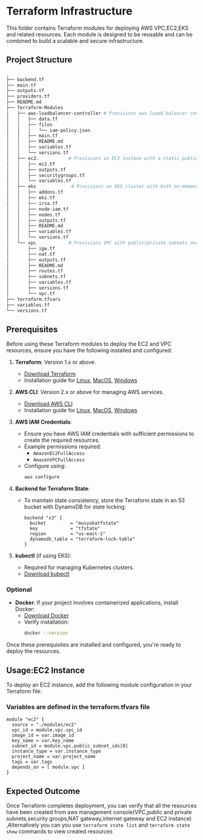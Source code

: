 # Terraform Infrastructure

This folder contains Terraform modules for deploying AWS VPC,EC2,EKS and related resources. Each module is designed to be reusable and can be combined to build a scalable and secure infrastructure.

## Project Structure

```bash
.
├── backend.tf
├── main.tf
├── outputs.tf
├── providers.tf
├── README.md
├── Terraform-Modules
│   ├── aws-loadbalancer-controller # Provisions aws loadd balancer controller to be used by ingress when exposing services
│   │   ├── data.tf
│   │   ├── files
│   │   │   └── iam-policy.json
│   │   ├── main.tf
│   │   ├── README.md
│   │   ├── variables.tf
│   │   └── versions.tf
│   ├── ec2.           # Provisions an EC2 instane with a static public IP
│   │   ├── ec2.tf
│   │   ├── outputs.tf
│   │   ├── securitygroups.tf
│   │   └── variables.tf
│   ├── eks             # Provisions an EKS cluster with both on-demand managed nodes and spot instances
│   │   ├── addons.tf
│   │   ├── eks.tf
│   │   ├── irsa.tf
│   │   ├── node-iam.tf
│   │   ├── nodes.tf
│   │   ├── outputs.tf
│   │   ├── README.md
│   │   ├── variables.tf
│   │   └── versions.tf
│   └── vpc            # Provisions VPC with public/private subnets and networking resources
│       ├── igw.tf
│       ├── nat.tf
│       ├── outputs.tf
│       ├── README.md
│       ├── routes.tf
│       ├── subnets.tf
│       ├── variables.tf
│       ├── versions.tf
│       └── vpc.tf
├── terraform.tfvars
├── variables.tf
└── versions.tf           
```
## Prerequisites

Before using these Terraform modules to deploy the EC2 and VPC resources, ensure you have the following installed and configured:

1. **Terraform**: Version 1.x or above.
   - [Download Terraform](https://www.terraform.io/downloads.html)
   - Installation guide for [Linux](https://learn.hashicorp.com/tutorials/terraform/install-cli), [MacOS](https://learn.hashicorp.com/tutorials/terraform/install-cli#install-terraform-on-macos), [Windows](https://learn.hashicorp.com/tutorials/terraform/install-cli#install-terraform-on-windows)

2. **AWS CLI**: Version 2.x or above for managing AWS services.
   - [Download AWS CLI](https://aws.amazon.com/cli/)
   - Installation guide for [Linux](https://docs.aws.amazon.com/cli/latest/userguide/install-cliv2-linux.html), [MacOS](https://docs.aws.amazon.com/cli/latest/userguide/install-cliv2-mac.html), [Windows](https://docs.aws.amazon.com/cli/latest/userguide/install-cliv2-windows.html)

3. **AWS IAM Credentials**:
   - Ensure you have AWS IAM credentials with sufficient permissions to create the required resources.
   - Example permissions required:
     - `AmazonEC2FullAccess`
     - `AmazonVPCFullAccess`
   - Configure using:
     ```bash
     aws configure
     ```

4. **Backend for Terraform State**:
   - To maintain state consistency, store the Terraform state in an S3 bucket with DynamoDB for state locking:
     ```hcl
     backend "s3" {
       bucket         = "musyokatfstate"
       key            = "tfstate"
       region         = "us-east-1"
       dynamodb_table = "terraform-lock-table"
     }
     ```

6. **kubectl** (if using EKS):
   - Required for managing Kubernetes clusters.
   - [Download kubectl](https://kubernetes.io/docs/tasks/tools/install-kubectl/)

### Optional

- **Docker**: If your project involves containerized applications, install Docker:
  - [Download Docker](https://docs.docker.com/get-docker/)
  - Verify installation:
    ```bash
    docker --version
    ```

Once these prerequisites are installed and configured, you're ready to deploy the resources.

## Usage:EC2 Instance

To deploy an EC2 instance, add the following module configuration in your Terraform file:
### Variables are defined in the terraform.tfvars file
```hcl
module "ec2" {
  source = "./modules/ec2"
  vpc_id = module.vpc.vpc_id
  image_id = var.image_id
  key_name = var.key_name
  subnet_id = module.vpc.public_subnet_ids[0]
  instance_type = var.instance_type
  project_name = var.project_name
  tags = var.tags
  depends_on = [ module.vpc ] 
}
```

## Expected Outcome
Once Terraform completes deployment, you can verify that all the resources have been created from aws management console(VPC,public and private subnets,security groups,NAT gateway,internet gateway and EC2 instance) ,Alternatively you can you use ``` terraform state list ``` and ``` terraform state show ``` commands to view created resources




